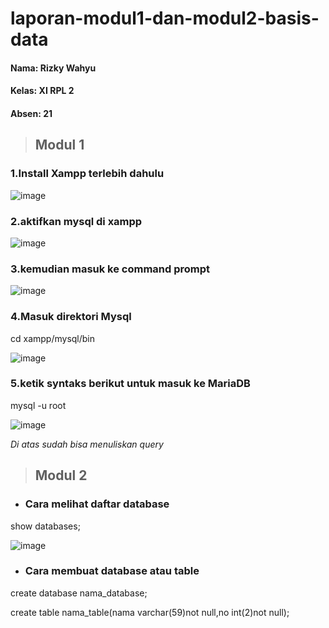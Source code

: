 # laporan-modul1-dan-modul2-basis-data

#### Nama: Rizky Wahyu 
#### Kelas: XI RPL 2
#### Absen: 21

>## Modul 1

### 1.Install Xampp terlebih dahulu

![image](https://user-images.githubusercontent.com/92255670/190301531-fff847a3-2912-499c-90dc-98b112097e43.png)


### 2.aktifkan mysql di xampp

![image](https://user-images.githubusercontent.com/92255670/190300828-bc545470-06b3-49e6-86c7-2a8d147eab8f.png)

### 3.kemudian masuk ke command prompt 

![image](https://user-images.githubusercontent.com/92255670/190300950-b3c6cf63-dc30-454a-88ea-089139b4a69b.png)

### 4.Masuk direktori Mysql 


cd xampp/mysql/bin


![image](https://user-images.githubusercontent.com/92255670/190303407-b4246b76-6ec3-4c79-af39-114aecb26db5.png)

### 5.ketik syntaks berikut untuk masuk ke MariaDB

mysql -u root


![image](https://user-images.githubusercontent.com/92255670/190308626-753b3710-6ba3-4ce7-8e66-224a08e8780a.png)

*Di atas sudah bisa menuliskan query*



>## Modul 2
- ### Cara melihat daftar database

show databases;


![image](https://user-images.githubusercontent.com/92255670/190309535-53e99a2d-071f-4b8a-a6b5-d7f9b6c4cd75.png)

- ### Cara membuat database atau table 

create database nama_database;


create table nama_table(nama varchar(59)not null,no int(2)not null);

